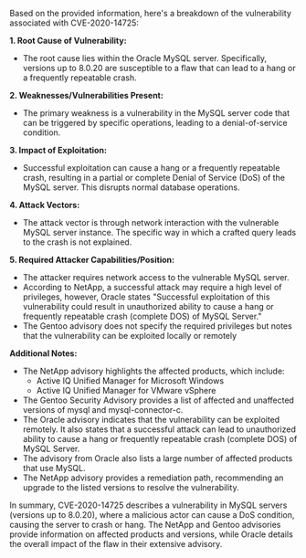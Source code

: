 Based on the provided information, here's a breakdown of the vulnerability associated with CVE-2020-14725:

**1. Root Cause of Vulnerability:**

*   The root cause lies within the Oracle MySQL server. Specifically, versions up to 8.0.20 are susceptible to a flaw that can lead to a hang or a frequently repeatable crash.

**2. Weaknesses/Vulnerabilities Present:**

*   The primary weakness is a vulnerability in the MySQL server code that can be triggered by specific operations, leading to a denial-of-service condition.

**3. Impact of Exploitation:**

*   Successful exploitation can cause a hang or a frequently repeatable crash, resulting in a partial or complete Denial of Service (DoS) of the MySQL server. This disrupts normal database operations.

**4. Attack Vectors:**

*   The attack vector is through network interaction with the vulnerable MySQL server instance. The specific way in which a crafted query leads to the crash is not explained.

**5. Required Attacker Capabilities/Position:**

*   The attacker requires network access to the vulnerable MySQL server.
*   According to NetApp, a successful attack may require a high level of privileges, however, Oracle states "Successful exploitation of this vulnerability could result in unauthorized ability to cause a hang or frequently repeatable crash (complete DOS) of MySQL Server."
*   The Gentoo advisory does not specify the required privileges but notes that the vulnerability can be exploited locally or remotely

**Additional Notes:**

*   The NetApp advisory highlights the affected products, which include:
    *   Active IQ Unified Manager for Microsoft Windows
    *   Active IQ Unified Manager for VMware vSphere
*   The Gentoo Security Advisory provides a list of affected and unaffected versions of mysql and mysql-connector-c.
*   The Oracle advisory indicates that the vulnerability can be exploited remotely. It also states that a successful attack can lead to unauthorized ability to cause a hang or frequently repeatable crash (complete DOS) of MySQL Server.
*   The advisory from Oracle also lists a large number of affected products that use MySQL.
*   The NetApp advisory provides a remediation path, recommending an upgrade to the listed versions to resolve the vulnerability.

In summary, CVE-2020-14725 describes a vulnerability in MySQL servers (versions up to 8.0.20), where a malicious actor can cause a DoS condition, causing the server to crash or hang. The NetApp and Gentoo advisories provide information on affected products and versions, while Oracle details the overall impact of the flaw in their extensive advisory.